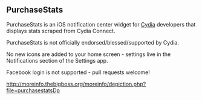 PurchaseStats
-------------

PurchaseStats is an iOS notification center widget for [Cydia](https://cydia.saurik.com/) developers that displays stats scraped from Cydia Connect.

PurchaseStats is not officially endorsed/blessed/supported by Cydia.

No new icons are added to your home screen - settings live in the Notifications section of the Settings app.

Facebook login is not supported - pull requests welcome!

http://moreinfo.thebigboss.org/moreinfo/depiction.php?file=purchasestatsDp
